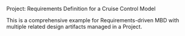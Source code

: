 Project: Requirements Definition for a Cruise Control Model

This is a comprehensive example for Requirements-driven MBD with multiple related design artifacts managed in a Project.
